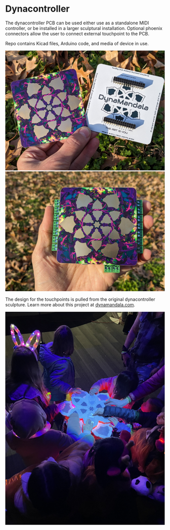 # Dynacontroller
The dynacontroller PCB can be used either use as a standalone MIDI controller, or be installed in a larger sculptural installation. Optional phoenix connectors allow the user to connect external touchpoint to the PCB. 

Repo contains Kicad files, Arduino code, and media of device in use. 

<img src="https://github.com/Drc3p0/Dynacontroller/blob/main/Dynacontroller-assembled-PCB/dynacontroller-underside-of-touchplate" width="800" />

<img src="https://github.com/Drc3p0/Dynacontroller/blob/main/Dynacontroller-assembled-PCB/dynacontroller-in-sunlight.jpg" width="800" />

The design for the touchpoints is pulled from the original dynacontroller sculpture. Learn more about this project at [dynamandala.com](www.dynamandala.com). 

<img src="https://github.com/Drc3p0/Dynacontroller/blob/main/OG-Dynacontroller-sculpture-in-use" width="800" />

